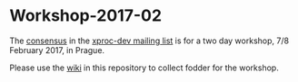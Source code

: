 # Workshop-2017-02

The [consensus](http://markmail.org/search/?q=list%3Axproc-dev#query:list%3Axproc-dev+page:1+mid:tzcj5nlnhj6oczqb+state:results)
in the [xproc-dev mailing list](http://markmail.org/search/?q=list%3Axproc-dev)
is for a two day workshop, 7/8 February 2017, in Prague.

Please use the [wiki](Wiki) in this repository to collect fodder for
the workshop.
